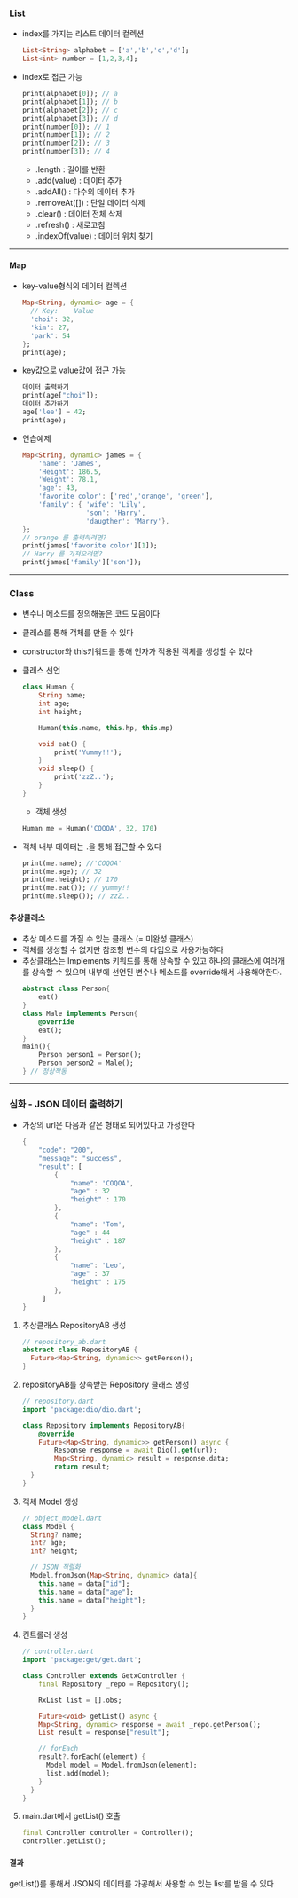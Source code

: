 ### List 
- index를 가지는 리스트 데이터 컬렉션  
  ```dart
  List<String> alphabet = ['a','b','c','d'];  
  List<int> number = [1,2,3,4];  
  ```

- index로 접근 가능  
  ```dart
  print(alphabet[0]); // a
  print(alphabet[1]); // b
  print(alphabet[2]); // c
  print(alphabet[3]); // d
  print(number[0]); // 1
  print(number[1]); // 2
  print(number[2]); // 3
  print(number[3]); // 4
  ```

  - .length : 길이를 반환
  - .add(value) : 데이터 추가
  - .addAll() : 다수의 데이터 추가
  - .removeAt([]) : 단일 데이터 삭제
  - .clear() : 데이터 전체 삭제
  - .refresh() : 새로고침
  - .indexOf(value) : 데이터 위치 찾기

---

#### Map
- key-value형식의 데이터 컬렉션
  ```dart
  Map<String, dynamic> age = {
    // Key:    Value
    'choi': 32,
    'kim': 27,
    'park': 54
  };
  print(age);
  ```

- key값으로 value값에 접근 가능
  ```dart
  데이터 출력하기
  print(age["choi"]);
  데이터 추가하기
  age['lee'] = 42;
  print(age);
  ```

- 연습예제
  ```dart
  Map<String, dynamic> james = {
      'name': 'James',
      'Height': 186.5,
      'Weight': 78.1,
      'age': 43,
      'favorite color': ['red','orange', 'green'],
      'family': { 'wife': 'Lily',
                  'son': 'Harry',
                  'daugther': 'Marry'},
  };​
  // orange 를 출력하려면?
  print(james['favorite color'][1]);
  // Harry 를 가져오려면?
  print(james['family']['son']);
  ```

---

### Class
- 변수나 메소드를 정의해놓은 코드 모음이다  
- 클래스를 통해 객체를 만들 수 있다  
- constructor와 this키워드를 통해 인자가 적용된 객체를 생성할 수 있다  

- 클래스 선언
  ```dart
  class Human {
      String name;
      int age;
      int height;

      Human(this.name, this.hp, this.mp)

      void eat() {
          print('Yummy!!');
      }
      void sleep() {
          print('zzZ..');
      }
  }
  ```
  - 객체 생성
  ```dart
  Human me = Human('COQOA', 32, 170)
  ```

- 객체 내부 데이터는 .을 통해 접근할 수 있다
  ```dart
  print(me.name); //'COQOA'
  print(me.age); // 32
  print(me.height); // 170
  print(me.eat()); // yummy!!
  print(me.sleep()); // zzZ..
  ```

#### 추상클래스
- 추상 메소드를 가질 수 있는 클래스 (= 미완성 클래스)  
- 객체를 생성할 수 없지만 참조형 변수의 타입으로 사용가능하다  
- 추상클래스는 Implements 키워드를 통해 상속할 수 있고 하나의 클래스에 여러개를 상속할 수 있으며 내부에 선언된 변수나 메소드를 override해서 사용해야한다.  
  ```dart
  abstract class Person{
      eat()
  }
  class Male implements Person{
      @override
      eat();
  }
  main(){
      Person person1 = Person();
      Person person2 = Male();
  } // 정상작동
  ```

---  

### 심화 - JSON 데이터 출력하기 

- 가상의 url은 다음과 같은 형태로 되어있다고 가정한다
  ```dart
  {
      "code": "200",
      "message": "success",
      "result": [
          {
              "name": 'COQOA',
              "age" : 32
              "height" : 170
          },
          {
              "name": 'Tom',
              "age" : 44
              "height" : 187
          },
          {
              "name": 'Leo',
              "age" : 37
              "height" : 175
          },
       ]
  }
  ```

1. 추상클래스 RepositoryAB 생성  
    ```dart
    // repository_ab.dart
    abstract class RepositoryAB {
      Future<Map<String, dynamic>> getPerson();
    }
    ```

2. repositoryAB를 상속받는 Repository 클래스 생성
    ```dart
    // repository.dart
    import 'package:dio/dio.dart';

    class Repository implements RepositoryAB{
        @override
        Future<Map<String, dynamic>> getPerson() async {
            Response response = await Dio().get(url);
            Map<String, dynamic> result = response.data;
            return result;
      }
    }
    ```

3. 객체 Model 생성
    ```dart
    // object_model.dart
    class Model {
      String? name;
      int? age;
      int? height;

      // JSON 직렬화
      Model.fromJson(Map<String, dynamic> data){
        this.name = data["id"];
        this.name = data["age"];
        this.name = data["height"];
      }
    }
    ```

4. 컨트롤러 생성
    ```dart
    // controller.dart
    import 'package:get/get.dart';

    class Controller extends GetxController {
        final Repository _repo = Repository();

        RxList list = [].obs;

        Future<void> getList() async {
        Map<String, dynamic> response = await _repo.getPerson();
        List result = response["result"];

        // forEach
        result?.forEach((element) {
          Model model = Model.fromJson(element);
          list.add(model);
        }
      }
    }
    ```

5. main.dart에서 getList() 호출
    ```dart
    final Controller controller = Controller();
    controller.getList();
    ```
#### 결과
getList()를 통해서 JSON의 데이터를 가공해서 사용할 수 있는 list를 받을 수 있다
